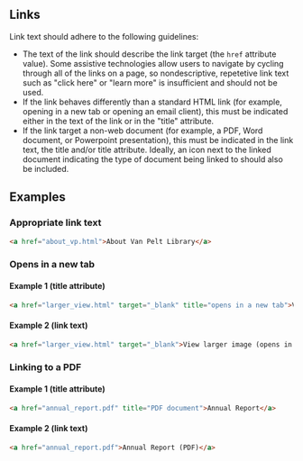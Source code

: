## Links
Link text should adhere to the following guidelines:
* The text of the link should describe the link target (the ```href``` attribute value).  Some assistive technologies allow users to navigate by cycling through all of the links on a page, so nondescriptive, repetetive link text such as "click here" or "learn more" is insufficient and should not be used. 
* If the link behaves differently than a standard HTML link (for example, opening in a new tab or opening an email client), this must be indicated either in the text of the link or in the "title" attribute.
* If the link target a non-web document (for example, a PDF, Word document, or Powerpoint presentation), this must be indicated in the link text, the title and/or title attribute.  Ideally, an icon next to the linked document indicating the type of document being linked to should also be included.
## Examples
### Appropriate link text
```html
<a href="about_vp.html">About Van Pelt Library</a>
```
### Opens in a new tab
#### Example 1 (title attribute)
```html
<a href="larger_view.html" target="_blank" title="opens in a new tab">View larger image</a>
```
#### Example 2 (link text)
```html
<a href="larger_view.html" target="_blank">View larger image (opens in a new tab)</a>
```
### Linking to a PDF
#### Example 1 (title attribute)
```html
<a href="annual_report.pdf" title="PDF document">Annual Report</a>
```
#### Example 2 (link text)
```html
<a href="annual_report.pdf">Annual Report (PDF)</a>
```